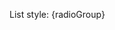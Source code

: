 <div>
    <RadioButton value={"notes"} bind:group={radioGroup}><ListMusicSolid /></RadioButton>
    <RadioButton value={"numbers"} bind:group={radioGroup}><OrderedListOutline /></RadioButton>
    <RadioButton value={"bullets"} bind:group={radioGroup}><ListOutline /></RadioButton>
</div>
  
<ButtonGroup>
    <RadioButton value={"notes"} bind:group={radioGroup}><ListMusicSolid /></RadioButton>
    <RadioButton value={"numbers"} bind:group={radioGroup}><OrderedListOutline /></RadioButton>
    <RadioButton value={"bullets"} bind:group={radioGroup}><ListOutline /></RadioButton>
</ButtonGroup>
  
<p>List style: {radioGroup}</p>